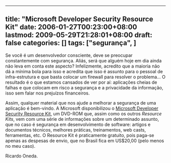 
---
title: "Microsoft Developer Security Resource Kit"
date: 2006-01-27T00:23:00+08:00
lastmod: 2009-05-29T21:28:01+08:00
draft: false
categories: []
tags: ["segurança", ]
---


Se você é um desenvolvedor consciente, deve se preocupar constantemente com segurança. Aliás, será que alguém hoje em dia ainda não leva em conta este aspecto? Infelizmente, acredito que a maioria não dá a mínima bola para isso e acredita que isso é assunto para o pessoal de infra-estrutura e que basta colocar um firewall para resolver o problema... O resultado é o que estamos cansados de ver por aí: aplicações cheias de falhas e que colocam em risco a segurança e a privacidade da informação, isso sem falar nos prejuízos financeiros.

Assim, qualquer material que nos ajude a melhorar a segurança de uma aplicação é bem-vindo. A Microsoft disponibilizou o [Microsoft Developer Security Resource Kit](http://msdn.microsoft.com/security/securityreskit/default.aspx), um DVD-ROM que, assim como os outros *Resource Kits*, vem com uma série de informações sobre um determinado assunto, que no caso é segurança em desenvolvimento de software: artigos e documentos técnicos, melhores práticas, treinamentos, web casts, ferramentas, etc. O Resource Kit é praticamente gratuito, pois paga-se apenas as despesas de envio, que no Brasil fica em US$20,00 (pelo menos no meu caso).

Ricardo Oneda.

